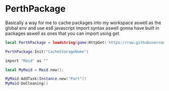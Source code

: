 # PerthPackage

Basically a way for me to cache packages into my workspace aswell as the global env 
and use es6 javascript import syntax aswell
gonna have built in packages aswell as ones that you can import using get 

```lua
local PerthPackage = loadstring(game:HttpGet('https://raw.githubusercontent.com/Perthys/PerthPackage/blob/main/main.lua'))()

PerthPackage:Init("CacheStorageName")

import "Maid" as ""

local MyMaid = Maid.new();

MyMaid:AddTask(Instance.new("Part"))
MyMaid:DoCleaning()


```
